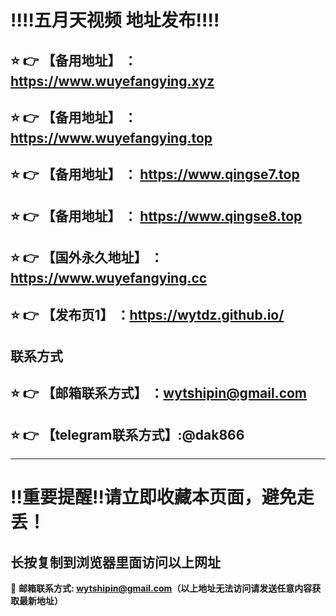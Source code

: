 
:bangbang::bangbang:五月天视频 地址发布:bangbang::bangbang:
==
:star: :point_right: 【备用地址】 ： https://www.wuyefangying.xyz
------
:star: :point_right: 【备用地址】 ： https://www.wuyefangying.top
------
:star: :point_right: 【备用地址】 ： https://www.qingse7.top
------
:star: :point_right: 【备用地址】 ： https://www.qingse8.top
------
:star: :point_right: 【国外永久地址】 ：https://www.wuyefangying.cc
------

:star: :point_right: 【发布页1】 ：https://wytdz.github.io/
------
联系方式
------
:star: :point_right: 【邮箱联系方式】 ：wytshipin@gmail.com
------
:star: :point_right: 【telegram联系方式】:@dak866
------


------
:bangbang:重要提醒:bangbang:请立即收藏本页面，避免走丢！
==

长按复制到浏览器里面访问以上网址
-

:e-mail: __邮箱联系方式: wytshipin@gmail.com（以上地址无法访问请发送任意内容获取最新地址）__
